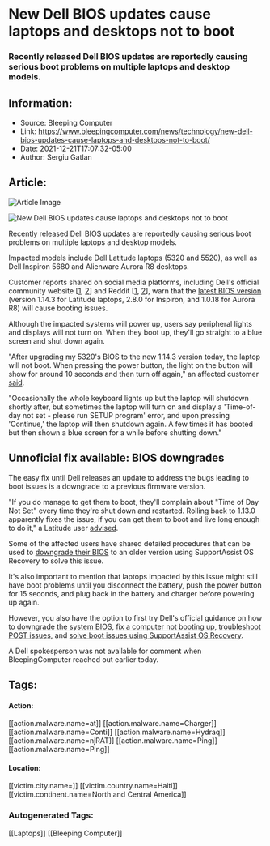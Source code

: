 # New Dell BIOS updates cause laptops and desktops not to boot
### Recently released Dell BIOS updates are reportedly causing serious boot problems on multiple laptops and desktop models.

## Information:
+ Source: Bleeping Computer
+ Link: https://www.bleepingcomputer.com/news/technology/new-dell-bios-updates-cause-laptops-and-desktops-not-to-boot/
+ Date: 2021-12-21T17:07:32-05:00
+ Author: Sergiu Gatlan


## Article:
![Article Image](https://www.bleepstatic.com/content/hl-images/2021/06/18/Dell.jpg)

![New Dell BIOS updates cause laptops and desktops not to boot ](https://www.bleepstatic.com/content/hl-images/2021/06/18/Dell.jpg)


Recently released Dell BIOS updates are reportedly causing serious boot problems on multiple laptops and desktop models.


Impacted models include Dell Latitude laptops (5320 and 5520), as well as Dell Inspiron 5680 and Alienware Aurora R8 desktops.


Customer reports shared on social media platforms, including Dell's official community website [[1](https://www.dell.com/community/Latitude/Latitude-5320-System-BIOS-Update-1-14-3-Blue-Screen-amp-Booting/td-p/8107112), [2](https://www.dell.com/community/Alienware-Desktops/Aurora-R8-BSOD-loop-can-t-recover-Dell-Recovery-disk-or-Ubuntu/m-p/8108855)] and Reddit [[1](https://www.reddit.com/r/sysadmin/comments/rlhmp3/fyi_do_not_update_dell_latitude_5320s_to_latest/), [2](https://www.reddit.com/r/Dell/comments/rkzrsg/black_screen_after_starting_critical_updates_on/)], warn that the [latest BIOS version](https://www.dell.com/support/home/ro-ro/drivers/driversdetails?driverid=x18ng&oscode=wt64a&productcode=latitude-13-5320-2-in-1-laptop) (version 1.14.3 for Latitude laptops, 2.8.0 for Inspiron, and 1.0.18 for Aurora R8) will cause booting issues.


Although the impacted systems will power up, users say peripheral lights and displays will not turn on. When they boot up, they'll go straight to a blue screen and shut down again.


"After upgrading my 5320's BIOS to the new 1.14.3 version today, the laptop will not boot. When pressing the power button, the light on the button will show for around 10 seconds and then turn off again," an affected customer [said](https://www.dell.com/community/Latitude/Latitude-5320-System-BIOS-Update-1-14-3-Blue-Screen-amp-Booting/m-p/8107112/highlight/true#M38565).


"Occasionally the whole keyboard lights up but the laptop will shutdown shortly after, but sometimes the laptop will turn on and display a 'Time-of-day not set - please run SETUP program' error, and upon pressing 'Continue,' the laptop will then shutdown again. A few times it has booted but then shown a blue screen for a while before shutting down."


Unnoficial fix available: BIOS downgrades
-----------------------------------------


The easy fix until Dell releases an update to address the bugs leading to boot issues is a downgrade to a previous firmware version.


"If you do manage to get them to boot, they'll complain about "Time of Day Not Set" every time they're shut down and restarted. Rolling back to 1.13.0 apparently fixes the issue, if you can get them to boot and live long enough to do it," a Latitude user [advised](https://www.reddit.com/r/sysadmin/comments/rlhmp3/fyi_do_not_update_dell_latitude_5320s_to_latest/).


Some of the affected users have shared detailed procedures that can be used to [downgrade their BIOS](https://www.dell.com/community/Latitude/Latitude-5320-System-BIOS-Update-1-14-3-Blue-Screen-amp-Booting/m-p/8108256/highlight/true#M38621) to an older version using SupportAssist OS Recovery to solve this issue.


It's also important to mention that laptops impacted by this issue might still have boot problems until you disconnect the battery, push the power button for 15 seconds, and plug back in the battery and charger before powering up again.


However, you also have the option to first try Dell's official guidance on how to [downgrade the system BIOS](https://www.dell.com/support/kbdoc/ro-ro/000130652/downgrading-the-system-bios-on-a-dell-system), [fix a computer not booting up](https://www.youtube.com/watch?v=ZBKQMe72aJg), [troubleshoot POST issues](https://www.youtube.com/watch?v=N9AbGgZH-9k), and [solve boot issues using SupportAssist OS Recovery](https://www.youtube.com/watch?v=_cVIuJAUCNU).


A Dell spokesperson was not available for comment when BleepingComputer reached out earlier today.





## Tags:

#### Action:
[[action.malware.name=at]] [[action.malware.name=Charger]] [[action.malware.name=Conti]] [[action.malware.name=Hydraq]] [[action.malware.name=njRAT]] [[action.malware.name=Ping]] [[action.malware.name=Ping]]

#### Location:
[[victim.city.name=]] [[victim.country.name=Haiti]] [[victim.continent.name=North and Central America]]

### Autogenerated Tags:
[[Laptops]] [[Bleeping Computer]]

